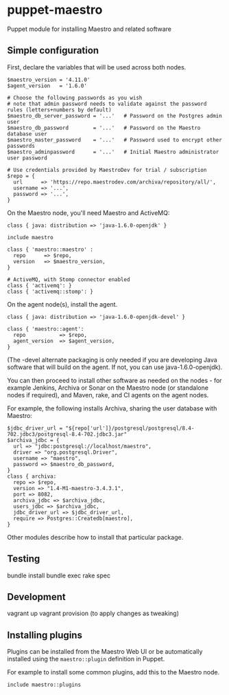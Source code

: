puppet-maestro
==============

Puppet module for installing Maestro and related software

Simple configuration
--------------------

First, declare the variables that will be used across both nodes.

    $maestro_version = '4.11.0'
    $agent_version   = '1.6.0'
    
    # Choose the following passwords as you wish  
    # note that admin password needs to validate against the password rules (letters+numbers by default)
    $maestro_db_server_password = '...'   # Password on the Postgres admin user
    $maestro_db_password        = '...'   # Password on the Maestro database user
    $maestro_master_password    = '...'   # Password used to encrypt other passwords
    $maestro_adminpassword      = '...'   # Initial Maestro administrator user password
    
    # Use credentials provided by MaestroDev for trial / subscription
    $repo = {
      url      => 'https://repo.maestrodev.com/archiva/repository/all/',
      username => '...',
      password => '...',
    }


On the Maestro node, you'll need Maestro and ActiveMQ:

    class { java: distribution => 'java-1.6.0-openjdk' }

    include maestro

    class { 'maestro::maestro' :
      repo      => $repo,
      version   => $maestro_version,
    }

    # ActiveMQ, with Stomp connector enabled
    class { 'activemq': }
    class { 'activemq::stomp': }

On the agent node(s), install the agent.

    class { java: distribution => 'java-1.6.0-openjdk-devel' }

    class { 'maestro::agent':
      repo           => $repo,
      agent_version  => $agent_version,
    }


(The -devel alternate packaging is only needed if you are developing Java
software that will build on the agent. If not, you can use
java-1.6.0-openjdk).

You can then proceed to install other software as needed on the nodes - for
example Jenkins, Archiva or Sonar on the Maestro node (or standalone nodes if
required), and Maven, rake, and CI agents on the agent nodes.

For example, the following installs Archiva, sharing the user database with
Maestro:

    $jdbc_driver_url = "${repo['url']}/postgresql/postgresql/8.4-702.jdbc3/postgresql-8.4-702.jdbc3.jar"
    $archiva_jdbc = {
      url => "jdbc:postgresql://localhost/maestro",
      driver => "org.postgresql.Driver",
      username => "maestro",
      password => $maestro_db_password,
    }
    class { archiva:
      repo => $repo,
      version => "1.4-M1-maestro-3.4.3.1",
      port => 8082,
      archiva_jdbc => $archiva_jdbc,
      users_jdbc => $archiva_jdbc,
      jdbc_driver_url => $jdbc_driver_url,
      require => Postgres::Createdb[maestro],
    }


Other modules describe how to install that particular package.

Testing 
-------

bundle install
bundle exec rake spec


Development
-----------

vagrant up
vagrant provision (to apply changes as tweaking)


Installing plugins
------------------
Plugins can be installed from the Maestro Web UI or be automatically installed using the `maestro::plugin` definition in Puppet.

For example to install some common plugins, add this to the Maestro node.

    include maestro::plugins

